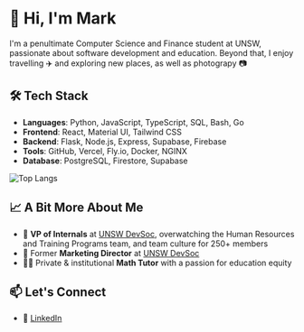 # 👋 Hi, I'm Mark

I'm a penultimate Computer Science and Finance student at UNSW, passionate about software development and education. Beyond that, I enjoy travelling ✈️ and exploring new places, as well as photograpy 📷 


## 🛠 Tech Stack
- **Languages**: Python, JavaScript, TypeScript, SQL, Bash, Go
- **Frontend**: React, Material UI, Tailwind CSS
- **Backend**: Flask, Node.js, Express, Supabase, Firebase
- **Tools**: GitHub, Vercel, Fly.io, Docker, NGINX
- **Database**: PostgreSQL, Firestore, Supabase

![Top Langs](https://github-readme-stats.vercel.app/api/top-langs/?username=markquach12&layout=compact)

## 📈 A Bit More About Me
- 💼 **VP of Internals** at [UNSW DevSoc](https://www.linkedin.com/company/devsoc-unsw/), overwatching the Human Resources and Training Programs team, and team culture for 250+ members
- 💼 Former **Marketing Director** at [UNSW DevSoc](https://www.linkedin.com/company/devsoc-unsw/)
- 👨‍🏫 Private & institutional **Math Tutor** with a passion for education equity

## 📫 Let's Connect
- 🔗 [LinkedIn](https://www.linkedin.com/in/mark-quach-4570362a0/)

